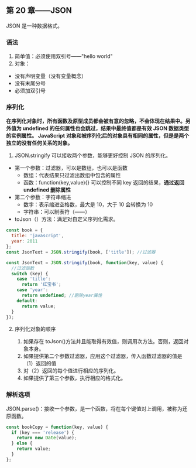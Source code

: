 ## 第 20 章——JSON

JSON 是一种数据格式。

### 语法

1. 简单值：必须使用双引号——"hello world"
2. 对象：

- 没有声明变量（没有变量概念）
- 没有末尾分号
- 必须加双引号

### 序列化

**在序列化对象时，所有函数及原型成员都会被有意的忽略，不会体现在结果中。另外值为 undefined 的任何属性也会跳过，结果中最终值都是有效 JSON 数据类型的实例属性。
JavaScript 对象和被序列化后的对象具有相同的属性，但是是两个独立的没有任何关系的对象。**

1. JSON.stringify 可以接收两个参数，能够更好控制 JSON 的序列化。

- 第一个参数：过滤器，可以是数组，也可以是函数
  - 数组：代表结果只过滤出数组中包含的属性
  - 函数：function(key,value){} 可以控制不同 key 返回的结果，**通过返回 undefined 删除属性**
- 第二个参数：字符串缩进
  - 数字：表示缩进空格数，最大是 10，大于 10 会转换为 10
  - 字符串：可以制表符（——）
- toJson（）方法：满足对自定义序列化需求。

```js
const book = {
  title: 'javascript',
  year: 2011
};
const JsonText = JSON.stringify(book, ['title']); //过滤器

const JsonText = JSON.stringify(book, function(key, value) {
  //过滤函数
  switch (key) {
    case 'title':
      return '红宝书';
    case 'year':
      return undefined; //删除year属性
    default:
      return value;
  }
});
```

2.  序列化对象的顺序

    1. 如果存在 toJson()方法并且能取得有效值，则调用次方法。否则，返回对象本身。
    2. 如果提供第二个参数过滤器，应用这个过滤器，传入函数过滤器的值是（1）返回的值
    3. 对（2）返回的每个值进行相应的序列化。
    4. 如果提供了第三个参数，执行相应的格式化。

### 解析选项

JSON.parse()：接收一个参数，是一个函数，将在每个键值对上调用，被称为还原函数。

```js
const bookCopy = function(key, value) {
  if (key === 'release') {
    return new Date(value);
  } else {
    return value;
  }
};
```
